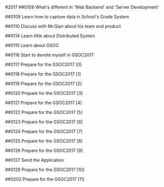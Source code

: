 #2017
##0108 What's different in 'Web Backend' and 'Server Development'

##0109 Learn how to capture data in School's Grade System

##0110 Discuss with Mr.Qian about his team and product

##0114 Learn little about Distributed System 

##0115 Learn about GSOC

##0116 Start to devote myself in GSOC2017

##0117 Prepare for the GSOC2017 [0]

##0118 Prepare for the GSOC2017 [1]

##0119 Prepare for the GSOC2017 [2]

##0120 Prepare for the GSOC2017 [3]

##0121 Prepare for the GSOC2017 [4]

##0122 Prepare for the GSOC2017 [5]

##0123 Prepare for the GSOC2017 [6]

##0124 Prepare for the GSOC2017 [7]

##0125 Prepare for the GSOC2017 [8]

##0126 Prepare for the GSOC2017 [9]

##0127 Send the Application

##0129 Prepare for the GSOC2017 [10]

##0202 Prepare for the GSOC2017 [11]
